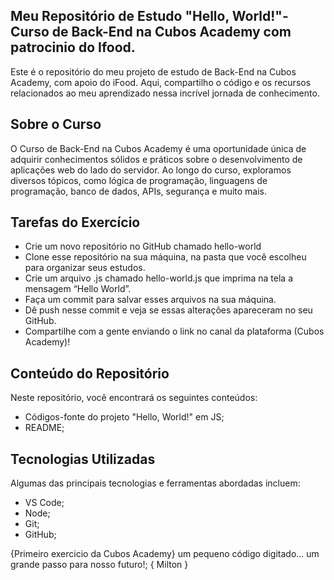## Meu Repositório de Estudo "Hello, World!"- Curso de Back-End na Cubos Academy com patrocinio do Ifood.

Este é o repositório do meu projeto de estudo de Back-End na Cubos Academy, com apoio do iFood. Aqui, compartilho o código e os recursos relacionados ao meu aprendizado nessa incrível jornada de conhecimento.

## Sobre o Curso

O Curso de Back-End na Cubos Academy é uma oportunidade única de adquirir conhecimentos sólidos e práticos sobre o desenvolvimento de aplicações web do lado do servidor. Ao longo do curso, exploramos diversos tópicos, como lógica de programação, linguagens de programação, banco de dados, APIs, segurança e muito mais.

## Tarefas do Exercício 

- Crie um novo repositório no GitHub chamado hello-world
- Clone esse repositório na sua máquina, na pasta que você escolheu para organizar seus estudos.
- Crie um arquivo .js chamado hello-world.js que imprima na tela a mensagem “Hello World”.
- Faça um commit para salvar esses arquivos na sua máquina.
- Dê push nesse commit e veja se essas alterações apareceram no seu GitHub.
- Compartilhe com a gente enviando o link no canal da plataforma (Cubos Academy)!

## Conteúdo do Repositório

Neste repositório, você encontrará os seguintes conteúdos:

- Códigos-fonte do projeto "Hello, World!" em JS; 
- README;

## Tecnologias Utilizadas

Algumas das principais tecnologias e ferramentas abordadas incluem:

- VS Code;
- Node;
- Git;
- GitHub;
  
{Primeiro exercicio da Cubos Academy}
um pequeno código digitado...
um grande passo para nosso futuro!;
{ Milton }
